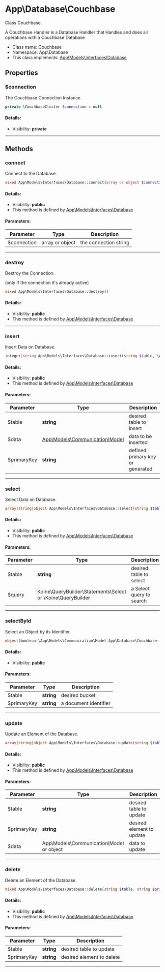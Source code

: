App\Database\Couchbase
===============

Class Couchbase.

A Couchbase Handler is a Database Handler that
Handles and does all operations with a Couchbase Database


* Class name: Couchbase
* Namespace: App\Database
* This class implements: [App\Models\Interfaces\Database](App-Models-Interfaces-Database.md)




Properties
----------


### $connection

The Couchbase Connection Instance.



```php
private \CouchbaseCluster $connection = null
```

#### Details:
* Visibility: **private**

<hr>

Methods
-------


### connect

Connect to the Database.



```php
mixed App\Models\Interfaces\Database::connect(array or object $connection)
```

#### Details:
* Visibility: **public**
* This method is defined by [App\Models\Interfaces\Database](App-Models-Interfaces-Database.md)


#### Parameters:

| Parameter | Type | Description |
|-----------|------|-------------|
| $connection | array or object | the connection string |


<hr>

### destroy

Destroy the Connection.

(only if the connection it's already active)

```php
mixed App\Models\Interfaces\Database::destroy()
```

#### Details:
* Visibility: **public**
* This method is defined by [App\Models\Interfaces\Database](App-Models-Interfaces-Database.md)



<hr>

### insert

Insert Data on Database.



```php
integer|string App\Models\Interfaces\Database::insert(string $table, \App\Models\Communication\Model $data, string $primaryKey)
```

#### Details:
* Visibility: **public**
* This method is defined by [App\Models\Interfaces\Database](App-Models-Interfaces-Database.md)


#### Parameters:

| Parameter | Type | Description |
|-----------|------|-------------|
| $table | **string** | desired table to insert |
| $data | [App\Models\Communication\Model](App-Models-Communication-Model.md) | data to be inserted |
| $primaryKey | **string** | defined primary key or generated |


<hr>

### select

Select Data on Database.



```php
array|string|object App\Models\Interfaces\Database::select(string $table, \Koine\QueryBuilder\Statements\Select or \Koine\QueryBuilder $query)
```

#### Details:
* Visibility: **public**
* This method is defined by [App\Models\Interfaces\Database](App-Models-Interfaces-Database.md)


#### Parameters:

| Parameter | Type | Description |
|-----------|------|-------------|
| $table | **string** | desired table to select |
| $query | Koine\QueryBuilder\Statements\Select or \Koine\QueryBuilder | a Select query to search |


<hr>

### selectById

Select an Object by its Identifier.



```php
object|boolean|\App\Models\Communication\Model App\Database\Couchbase::selectById(string $table, string $primaryKey)
```

#### Details:
* Visibility: **public**


#### Parameters:

| Parameter | Type | Description |
|-----------|------|-------------|
| $table | **string** | desired bucket |
| $primaryKey | **string** | a document identifier |


<hr>

### update

Update an Element of the Database.



```php
array|string|object App\Models\Interfaces\Database::update(string $table, string $primaryKey, \App\Models\Communication\Model or object $data)
```

#### Details:
* Visibility: **public**
* This method is defined by [App\Models\Interfaces\Database](App-Models-Interfaces-Database.md)


#### Parameters:

| Parameter | Type | Description |
|-----------|------|-------------|
| $table | **string** | desired table to update |
| $primaryKey | **string** | desired element to update |
| $data | App\Models\Communication\Model or object | data to update |


<hr>

### delete

Delete an Element of the Database.



```php
mixed App\Models\Interfaces\Database::delete(string $table, string $primaryKey)
```

#### Details:
* Visibility: **public**
* This method is defined by [App\Models\Interfaces\Database](App-Models-Interfaces-Database.md)


#### Parameters:

| Parameter | Type | Description |
|-----------|------|-------------|
| $table | **string** | desired table to update |
| $primaryKey | **string** | desired element to delete |


<hr>

